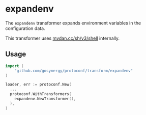 # expandenv

The `expandenv` transformer expands environment variables in the configuration data.

This transformer uses [mvdan.cc/sh/v3/shell](https://pkg.go.dev/mvdan.cc/sh/v3/shell) internally.

## Usage

[//]: @formatter:off

```go
import (
    "github.com/gosynergy/protoconf/transform/expandenv"
)

loader, err := protoconf.New(
  ...
  protoconf.WithTransformers(
    expandenv.NewTransformer(),
  ),
)

```

[//]: @formatter:on
